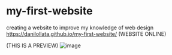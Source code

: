 # my-first-website

creating a website to improve my knowledge of web design https://danilollata.github.io/my-first-website/ (WEBSITE ONLINE)

(THIS IS A PREVIEW)
![image](https://github.com/danilollata/my-first-website/assets/98361196/db7897af-98bc-4376-a59d-5233bd8cc01b)


